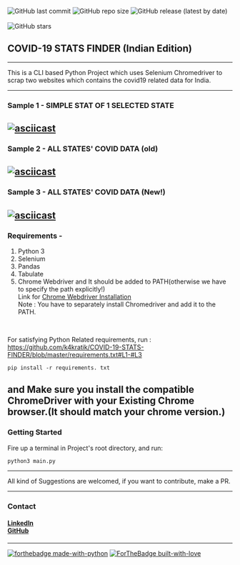![GitHub last commit](https://img.shields.io/github/last-commit/k4kratik/covid19-tracker)
![GitHub repo size](https://img.shields.io/github/repo-size/k4kratik/covid19-tracker)
![GitHub release (latest by date)](https://img.shields.io/github/v/release/k4kratik/covid19-tracker)
<br>
<br>
![GitHub stars](https://img.shields.io/github/stars/k4kratik/covid19-tracker?style=social)

## COVID-19 STATS FINDER (Indian Edition)
---
This is a CLI based Python Project which uses Selenium Chromedriver to scrap two websites which contains the covid19 related data for India.

---
### Sample 1 - SIMPLE STAT OF 1 SELECTED STATE
[![asciicast](https://asciinema.org/a/345465.svg)](https://asciinema.org/a/345465)
---
### Sample 2 - ALL STATES' COVID DATA (old)
[![asciicast](https://asciinema.org/a/345467.svg)](https://asciinema.org/a/345467)
---
### Sample 3 - ALL STATES' COVID DATA (New!)
[![asciicast](https://asciinema.org/a/357973.svg)](https://asciinema.org/a/357973)
---
### Requirements - <br>
1. Python 3 <br>
2. Selenium <br>
3. Pandas <br>
4. Tabulate <br>
5. Chrome Webdriver and It should be added to PATH(otherwise we have to specify the path explicitly!) <br>
Link for <a href="https://chromedriver.chromium.org/downloads">Chrome Webdriver Installation</a> <br>
Note : You have to separately install Chromedriver and add it to the PATH.
<br>

For satisfying Python Related requirements, run :
<br>
https://github.com/k4kratik/COVID-19-STATS-FINDER/blob/master/requirements.txt#L1-#L3
```
pip install -r requirements. txt 
```
and Make sure you install the compatible ChromeDriver with your Existing Chrome browser.(It should match your chrome version.)
---
### Getting Started 
Fire up a terminal in Project's root directory, and run: 
```
python3 main.py 
```
---

All kind of Suggestions are welcomed, if you want to contribute, make a PR.

---
### Contact
#### <a href="https://www.linkedin.com/in/k4kratik/">LinkedIn</a> <br> <a href="https://github.com/k4kratik">GitHub </a>
---
[![forthebadge made-with-python](http://ForTheBadge.com/images/badges/made-with-python.svg)](https://www.python.org/) 
[![ForTheBadge built-with-love](http://ForTheBadge.com/images/badges/built-with-love.svg)](https://GitHub.com/Naereen/)
